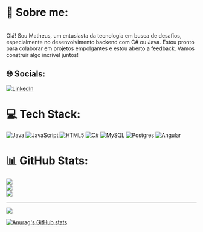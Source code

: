 # 💫 Sobre me:
<br>Olá! Sou Matheus, um entusiasta da tecnologia em busca de desafios, especialmente no desenvolvimento backend com C# ou Java. Estou pronto para colaborar em projetos empolgantes e estou aberto a feedback. Vamos construir algo incrível juntos!


## 🌐 Socials:
[![LinkedIn](https://img.shields.io/badge/LinkedIn-%230077B5.svg?logo=linkedin&logoColor=white)](https://linkedin.com/in/https://www.linkedin.com/in/matheus-emanuel-/) 

# 💻 Tech Stack:
![Java](https://img.shields.io/badge/java-%23ED8B00.svg?style=for-the-badge&logo=openjdk&logoColor=white) ![JavaScript](https://img.shields.io/badge/javascript-%23323330.svg?style=for-the-badge&logo=javascript&logoColor=%23F7DF1E) ![HTML5](https://img.shields.io/badge/html5-%23E34F26.svg?style=for-the-badge&logo=html5&logoColor=white) ![C#](https://img.shields.io/badge/c%23-%23239120.svg?style=for-the-badge&logo=csharp&logoColor=white) ![MySQL](https://img.shields.io/badge/mysql-%2300000f.svg?style=for-the-badge&logo=mysql&logoColor=white) ![Postgres](https://img.shields.io/badge/postgres-%23316192.svg?style=for-the-badge&logo=postgresql&logoColor=white) ![Angular](https://img.shields.io/badge/angular-%23DD0031.svg?style=for-the-badge&logo=angular&logoColor=white)
# 📊 GitHub Stats:
![](https://github-readme-stats.vercel.app/api?username=MatheusEmanuelsc&theme=tokyonight&hide_border=false&include_all_commits=false&count_private=false)<br/>
![](https://github-readme-streak-stats.herokuapp.com/?user=MatheusEmanuelsc&theme=tokyonight&hide_border=false)<br/>
![](https://github-readme-stats.vercel.app/api/top-langs/?username=MatheusEmanuelsc&theme=tokyonight&hide_border=false&include_all_commits=false&count_private=false&layout=compact)

---
[![](https://visitcount.itsvg.in/api?id=MatheusEmanuelsc&icon=0&color=0)](https://visitcount.itsvg.in)

[![Anurag's GitHub stats](https://github-readme-stats.vercel.app/api?username=MatheusEmanuelsc)](https://github.com/anuraghazra/github-readme-stats)
